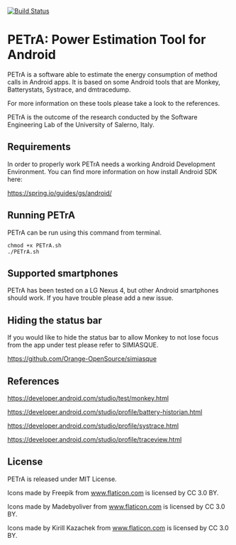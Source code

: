 [![Build Status](https://travis-ci.com/dardin88/PETrA.svg?token=693Py2p7SBGgCKKJPQaZ&branch=master)](https://travis-ci.com/dardin88/PETrA)

# PETrA: Power Estimation Tool for Android

PETrA is a software able to estimate the energy consumption of method calls in Android apps.
It is based on some Android tools that are Monkey, Batterystats, Systrace, and dmtracedump.

For more information on these tools please take a look to the references.

PETrA is the outcome of the research conducted by the Software Engineering Lab of the University of Salerno, Italy.

## Requirements

In order to properly work PETrA needs a working Android Development Environment. You can find more information on how install Android SDK here:

https://spring.io/guides/gs/android/

## Running PETrA

PETrA can be run using this command from terminal.

```
chmod +x PETrA.sh
./PETrA.sh
```
## Supported smartphones
PETrA has been tested on a LG Nexus 4, but other Android smartphones should work. If you have trouble please add a new issue.

## Hiding the status bar

If you would like to hide the status bar to allow Monkey to not lose focus from the app under test please refer to SIMIASQUE.

https://github.com/Orange-OpenSource/simiasque

## References

https://developer.android.com/studio/test/monkey.html

https://developer.android.com/studio/profile/battery-historian.html

https://developer.android.com/studio/profile/systrace.html

https://developer.android.com/studio/profile/traceview.html

## License

PETrA is released under MIT License.

Icons made by Freepik from www.flaticon.com is licensed by CC 3.0 BY.

Icons made by Madebyoliver from www.flaticon.com is licensed by CC 3.0 BY.

Icons made by Kirill Kazachek from www.flaticon.com is licensed by CC 3.0 BY.
